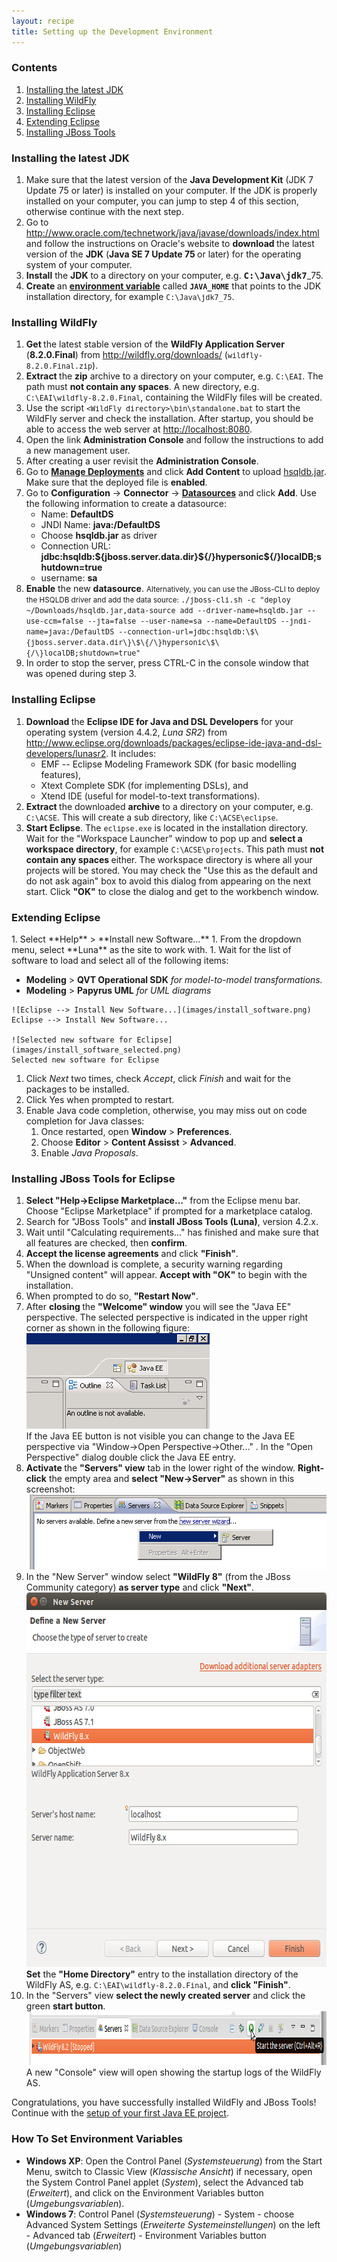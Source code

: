 ```yaml
---
layout: recipe
title: Setting up the Development Environment
---
```

<h3>Contents</h3>
<ol>
<li><a href="#jdk">Installing the latest JDK</a></li>
<li><a href="#wildfly">Installing WildFly</a></li>
<li><a href="#eclipse">Installing Eclipse</a></li>
<li><a href="#plugins">Extending Eclipse</a></li>
<li><a href="#jbosstools">Installing JBoss Tools</a></li>
</ol>
<h3><a id="jdk" name="jdk"></a>Installing the latest JDK</h3>
<ol>
<li>Make sure that the latest version of the <b>Java Development Kit</b> (JDK 7 Update 75 or later) is installed on your computer. If the JDK is properly installed on your computer, you can jump to step 4 of this section, otherwise continue with the next step.</li>
<li>Go to <a href="http://www.oracle.com/technetwork/java/javase/downloads/index.html">http://www.oracle.com/technetwork/java/javase/downloads/index.html</a> and follow the instructions on Oracle's website to <b>download </b>the latest version of the <b>JDK</b> (<b>Java SE 7 Update 75 </b>or later) for the operating system of your computer.</li>
<li><b>Install</b> the <b>JDK</b> to a directory on your computer, e.g. <b><tt>C:\Java\jdk7</tt></b>_75.</li>
<li><b>Create </b>an <a class="int" href="#envvar"><b>environment variable</b></a> called <small><b><tt>JAVA_HOME</tt></b></small> that points to the JDK installation directory, for example <small><tt>C:\Java\jdk7_75</tt></small>. </li>
</ol>
<h3><b><a id="wildfly" name="wildfly"></a>Installing WildFly</b></h3>
<ol>
<li><b>Get </b>the latest stable version of the <b>WildFly Application Server</b> (<strong>8.2.0.Final</strong>) from <a href="http://wildfly.org/downloads/">http://wildfly.org/downloads/</a> (<small><tt>wildfly-8.2.0.Final.zip</tt></small>).</li>
<li><b>Extract </b>the <b>zip</b> archive to a directory on your computer, e.g. <small><tt>C:\EAI</tt></small>. The path must <b>not contain any spaces</b>. A new directory, e.g. <small><tt>C:\EAI\wildfly-8.2.0.Final</tt></small>, containing the WildFly files will be created.</li>
<li>Use the script <small><tt>&lt;WildFly directory&gt;\bin\standalone.bat</tt></small> to start the WildFly server and check the installation. After startup, you should be able to access the web server at <a href="http://localhost:8080">http://localhost:8080</a>.</li>
<li>Open the link <b>Administration Console</b> and follow the instructions to add a new management user.</li>
<li>After creating a user revisit the <b>Administration Console</b>.</li>
<li>Go to <a href="http://localhost:9990/console/App.html#deployments"><b>Manage Deployments</b></a> and click <b>Add Content</b> to upload <a href="hsqldb.jar">hsqldb.jar</a>. Make sure that the deployed file is <b>enabled</b>.</li>
<li>Go to <b>Configuration</b> -&gt; <b>Connector</b> -&gt; <a href="http://localhost:9990/console/App.html#datasources"><b>Datasources</b></a> and click <b>Add</b>. Use the following information to create a datasource:<br />
<ul>
<li>Name: <b>DefaultDS</b></li>
<li>JNDI Name: <b>java:/DefaultDS</b></li>
<li>Choose <b>hsqldb.jar</b> as driver</li>
<li>Connection URL: <b>jdbc:hsqldb:${jboss.server.data.dir}${/}hypersonic${/}localDB;shutdown=true</b></li>
<li>username: <b>sa</b></li>
</ul>
</li>
<li><b>Enable</b> the new <b>datasource</b>.
<small>Alternatively, you can use the JBoss-CLI to deploy the HSQLDB driver and add the data source: <tt>./jboss-cli.sh -c "deploy ~/Downloads/hsqldb.jar,data-source add --driver-name=hsqldb.jar --use-ccm=false --jta=false --user-name=sa --name=DefaultDS --jndi-name=java:/DefaultDS --connection-url=jdbc:hsqldb:\$\{jboss.server.data.dir\}\$\{/\}hypersonic\$\{/\}localDB;shutdown=true"</tt></small></li>
<li>In order to stop the server, press CTRL-C in the console window that was opened during step 3.</li>
</ol>
<h3><a id="eclipse" name="eclipse"></a>Installing Eclipse</h3>
<ol>
<li><b>Download </b>the <b>Eclipse IDE for Java and DSL Developers</b> for your operating system (version 4.4.2, <i>Luna SR2</i>) from <a href="http://www.eclipse.org/downloads/packages/eclipse-ide-java-and-dsl-developers/lunasr2">http://www.eclipse.org/downloads/packages/eclipse-ide-java-and-dsl-developers/lunasr2</a>. It includes:

 * EMF -- Eclipse Modeling Framework SDK (for basic modelling features),
 * Xtext Complete SDK (for implementing DSLs), and
 * Xtend IDE (useful for model-to-text transformations).
 
</li>
<li><b>Extract </b>the downloaded <b>archive</b> to a directory on your computer, e.g. <small><tt>C:\ACSE</tt></small>. This will create a sub directory, like <small><tt>C:\ACSE\eclipse</tt></small>.</li>
<li><b>Start Eclipse</b>. The <small><tt>eclipse.exe</tt></small> is located in the installation directory. Wait for the "Workspace Launcher" window to pop up and <b>select a workspace directory</b>, for example <small><tt>C:\ACSE\projects</tt></small>. This path must <b>not contain any spaces </b>either. The workspace directory is where all your projects will be stored. You may check the "Use this as the default and do not ask again" box to avoid this dialog from appearing on the next start. Click <b>"OK"</b> to close the dialog and get to the workbench window.</li>
</ol>
<h3><a id="plugins" name="plugins"></a>Extending Eclipse</h3>
1. Select **Help** > **Install new Software...**
1. From the dropdown menu, select **Luna** as the site to work with.
1. Wait for the list of software to load and select all of the following items:

   * **Modeling** > **QVT Operational SDK**
      *for model-to-model transformations.*
   * **Modeling** > **Papyrus UML**
      *for UML diagrams*

    ![Eclipse --> Install New Software...](images/install_software.png)
    Eclipse --> Install New Software...

    ![Selected new software for Eclipse](images/install_software_selected.png)
    Selected new software for Eclipse

1. Click *Next* two times, check *Accept*, click *Finish* and wait for the packages to be installed.
1. Click Yes when prompted to restart.
1. Enable Java code completion, otherwise, you may miss out on code completion for Java classes:
   1. Once restarted, open **Window** > **Preferences**.
   1. Choose **Editor** > **Content Assisst** > **Advanced**.
   1. Enable *Java Proposals*.

<h3><a id="jbosstools" name="jbosstools"></a>Installing JBoss Tools for Eclipse</h3>
<ol>
<li><b>Select "Help-&gt;Eclipse Marketplace..."</b> from the Eclipse menu bar. Choose "Eclipse Marketplace" if prompted for a marketplace catalog.</li>
<li>Search for "JBoss Tools" and <b>install JBoss Tools (Luna)</b>, version 4.2.x.</li>
<li>Wait until "Calculating requirements..." has finished and make sure that all features are checked, then <b>confirm</b>.</li>
<li><b>Accept the license agreements</b> and click <b>"Finish"</b>.</li>
<li>When the download is complete, a security warning regarding "Unsigned content" will appear. <b>Accept with "OK"</b> to begin with the installation.</li>
<li>When prompted to do so, <b>"Restart Now"</b>.</li>
<li>After <b>closing </b>the <b>"Welcome" window</b> you will see the "Java EE" perspective. The selected perspective is indicated in the upper right corner as shown in the following figure:<br /> <img src="images/eclipse_jee_perspective.png" alt="" width="293" height="153" /><br /> If the Java EE button is not visible you can change to the Java EE perspective via "Window-&gt;Open Perspective-&gt;Other..." . In the "Open Perspective" dialog double click the Java EE entry.</li>
<li><b>Activate </b>the <b>"Servers" view</b> tab in the lower right of the window. <b>Right-click</b> the empty area and <b>select "New-&gt;Server"</b> as shown in this screenshot:<br /> <a href="eclipse_server_view.png"><img src="images/eclipse_server_view.png" alt="" width="523" height="120" /></a></li>
<li>In the "New Server" window select <b>"WildFly 8"</b> (from the JBoss Community category) <b>as server type</b> and click <b>"Next"</b>.<br /> <img src="images/eclipse_new_server.png" alt="" width="613" height="599" /><br /> <b>Set</b> the <b>"Home Directory"</b> entry to the installation directory of the WildFly AS, e.g. <small><tt>C:\EAI\wildfly-8.2.0.Final</tt></small>, and <b>click "Finish"</b>.</li>
<li>In the "Servers" view <b>select the newly created server</b> and click the green <b>start button</b>.<br /> <img src="images/eclipse_server_start.png" alt="" width="857" height="86" /><br /> A new "Console" view will open showing the startup logs of the WildFly AS.</li>
</ol>
<p>Congratulations, you have successfully installed WildFly and JBoss Tools!<br /> Continue with the <a class="int" href="020_tutorial_jboss_project.html">setup of your first Java EE project</a>.<br /></p>
<h3><a id="envvar" name="envvar"></a>How To Set Environment Variables</h3>
<ul>
<li><b>Windows XP</b>: Open the Control Panel (<i>Systemsteuerung</i>) from the Start Menu, switch to Classic View (<i>Klassische Ansicht</i>) if necessary, open the System Control Panel applet (<i>System</i>), select the Advanced tab (<i>Erweitert</i>), and click on the Environment Variables button (<i>Umgebungsvariablen</i>).</li>
<li><b>Windows 7</b>: Control Panel (<i>Systemsteuerung</i>) - System - choose Advanced System Settings (<i>Erweiterte Systemeinstellungen</i>) on the left - Advanced tab (<i>Erweitert</i>) - Environment Variables button (<i>Umgebungsvariablen</i>)</li>
</ul>
